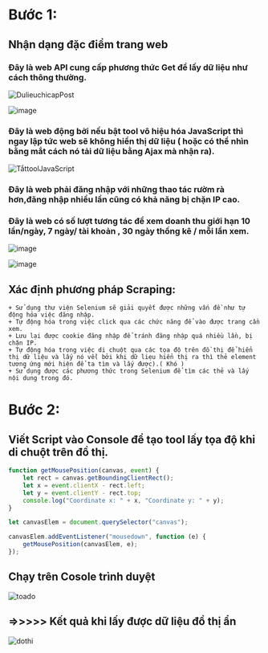 
# Bước 1: 
## Nhận dạng đặc điểm trang web
### Đây là web API  cung cấp phương thức Get để lấy dữ liệu như cách thông thường.
![DulieuchicapPost](https://github.com/user-attachments/assets/de8aea72-7c5f-4544-a096-ec2d81f31d96)
      
![image](https://github.com/user-attachments/assets/a579f3ae-825d-4030-b1ba-fd5e499ea02b)

### Đây là web động bởi nếu bật tool vô hiệu hóa JavaScript thì ngay lập tức web sẽ không hiển thị dữ liệu ( hoặc có thể nhìn bằng mắt cách nó tải dữ liệu bằng Ajax mà nhận ra).
![TắttoolJavaScript](https://github.com/user-attachments/assets/c9caad79-78de-49dd-bd84-14387f97c52c)

### Đây là web phải đăng nhập với những thao tác rườm rà hơn,đăng nhập nhiều lần cũng có khả năng bị chặn IP cao.
      
### Đây là web có số lượt tương tác để xem doanh thu giới hạn 10 lần/ngày, 7 ngày/ tài khoản , 30 ngày thống kê / mỗi lần xem.
![image](https://github.com/user-attachments/assets/4fc816b1-294b-4907-9666-113cc3205d64)

![image](https://github.com/user-attachments/assets/b9234a1d-893c-4c8a-b041-907a9aac3029)

      
  ## Xác định phương pháp Scraping:
    + Sử dụng thư viện Selenium sẽ giải quyết được những vấn đề như tự động hóa việc đăng nhập.
    + Tự động hóa trong việc click qua các chức năng để vào được trang cần xem.
    + Lưu lại được cookie đăng nhập để tránh đăng nhập quá nhiều lần, bị chặn IP.
    + Tự động hóa trong việc di chuột qua các tọa độ trên đồ thị để hiển thị dữ liệu và lấy nó về( bởi khi dữ liẹu hiển thị ra thì thẻ element tương ứng mới hiện để ta tìm và lấy được).( Khó )
    + Sử dụng được các phương thức trong Selenium để tìm các thẻ và lấy nội dung trong đó.
# Bước 2:
  ## Viết Script vào Console để tạo tool lấy tọa độ khi di chuột trên đồ thị.
    
  
```javascript
function getMousePosition(canvas, event) {
    let rect = canvas.getBoundingClientRect();
    let x = event.clientX - rect.left;
    let y = event.clientY - rect.top;
    console.log("Coordinate x: " + x, "Coordinate y: " + y);
}

let canvasElem = document.querySelector("canvas");

canvasElem.addEventListener("mousedown", function (e) {
    getMousePosition(canvasElem, e);
});
```
## Chạy trên Cosole trình duyệt
![toado](https://github.com/user-attachments/assets/f3f959fd-9736-4cf4-aace-b7989ac8ac3b)

## =>>>>> Kết quả khi lấy được dữ liệu đồ thị ẩn
![dothi](https://github.com/user-attachments/assets/aa948ead-0aee-4e72-8454-17b7e1ba716a)

